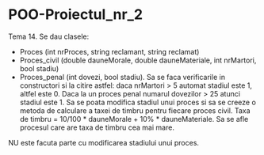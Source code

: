 # POO-Proiectul_nr_2
Tema 14. Se dau clasele:
- Proces (int nrProces, string reclamant, string reclamat)
- Proces_civil (double dauneMorale, double dauneMateriale, int nrMartori, bool stadiu)
- Proces_penal (int dovezi, bool stadiu).
Sa se faca verificarile in constructori si la citire astfel: daca nrMartori > 5 automat stadiul este 1, altfel este 0. Daca la un proces penal numarul dovezilor > 25 atunci stadiul este 1.
Sa se poata modifica stadiul unui proces si sa se creeze o metoda de calculare a taxei de timbru pentru fiecare proces civil. Taxa de timbru = 10/100 * dauneMorale + 10% * dauneMateriale.
Sa se afle procesul care are taxa de timbru cea mai mare.

NU este facuta parte cu modificarea stadiului unui proces.
